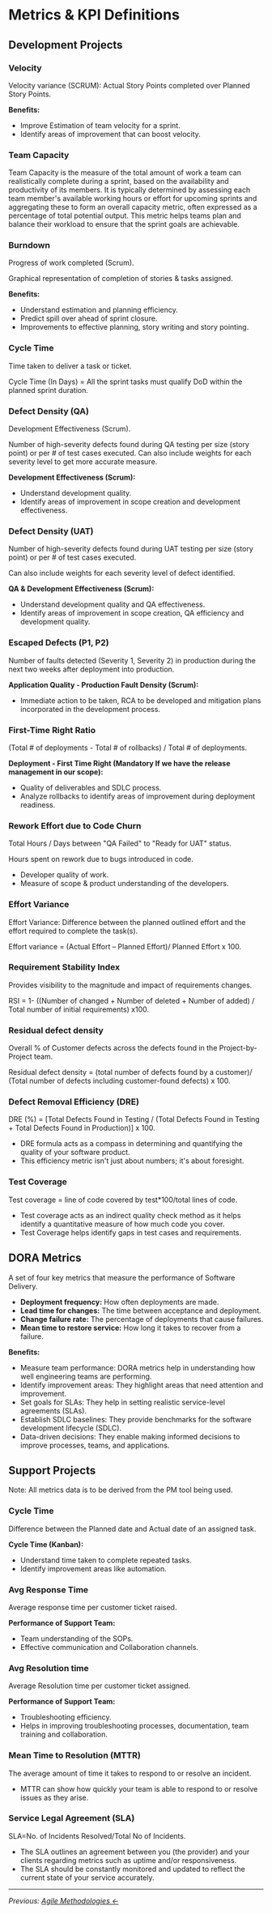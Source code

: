 # Metrics & KPI Definitions

## Development Projects

### Velocity

Velocity variance (SCRUM): Actual Story Points completed over Planned Story Points.

**Benefits:**
- Improve Estimation of team velocity for a sprint.
- Identify areas of improvement that can boost velocity.

### Team Capacity

Team Capacity is the measure of the total amount of work a team can realistically complete during a sprint, based on the availability and productivity of its members. It is typically determined by assessing each team member's available working hours or effort for upcoming sprints and aggregating these to form an overall capacity metric, often expressed as a percentage of total potential output. This metric helps teams plan and balance their workload to ensure that the sprint goals are achievable.

### Burndown

Progress of work completed (Scrum).

Graphical representation of completion of stories & tasks assigned.

**Benefits:**
- Understand estimation and planning efficiency.
- Predict spill over ahead of sprint closure.
- Improvements to effective planning, story writing and story pointing.

### Cycle Time

Time taken to deliver a task or ticket.

Cycle Time (In Days) = All the sprint tasks must qualify DoD within the planned sprint duration.

### Defect Density (QA)

Development Effectiveness (Scrum).

Number of high-severity defects found during QA testing per size (story point) or per # of test cases executed. Can also include weights for each severity level to get more accurate measure.

**Development Effectiveness (Scrum):**
- Understand development quality.
- Identify areas of improvement in scope creation and development effectiveness.

### Defect Density (UAT)

Number of high-severity defects found during UAT testing per size (story point) or per # of test cases executed.

Can also include weights for each severity level of defect identified.

**QA & Development Effectiveness (Scrum):**
- Understand development quality and QA effectiveness.
- Identify areas of improvement in scope creation, QA efficiency and development quality.

### Escaped Defects (P1, P2)

Number of faults detected (Severity 1, Severity 2) in production during the next two weeks after deployment into production.

**Application Quality - Production Fault Density (Scrum):**
- Immediate action to be taken, RCA to be developed and mitigation plans incorporated in the development process.

### First-Time Right Ratio

(Total # of deployments - Total # of rollbacks) / Total # of deployments.

**Deployment - First Time Right (Mandatory If we have the release management in our scope):**
- Quality of deliverables and SDLC process.
- Analyze rollbacks to identify areas of improvement during deployment readiness.

### Rework Effort due to Code Churn

Total Hours / Days between "QA Failed" to "Ready for UAT" status.

Hours spent on rework due to bugs introduced in code.

- Developer quality of work.
- Measure of scope & product understanding of the developers.

### Effort Variance

Effort Variance: Difference between the planned outlined effort and the effort required to complete the task(s).

Effort variance = (Actual Effort – Planned Effort)/ Planned Effort x 100.

### Requirement Stability Index

Provides visibility to the magnitude and impact of requirements changes.

RSI = 1- ((Number of changed + Number of deleted + Number of added) / Total number of initial requirements) x100.

### Residual defect density

Overall % of Customer defects across the defects found in the Project-by-Project team.

Residual defect density = (total number of defects found by a customer)/ (Total number of defects including customer-found defects) x 100.

### Defect Removal Efficiency (DRE)

DRE (%) = [Total Defects Found in Testing / (Total Defects Found in Testing + Total Defects Found in Production)] x 100.

- DRE formula acts as a compass in determining and quantifying the quality of your software product.
- This efficiency metric isn't just about numbers; it's about foresight.

### Test Coverage

Test coverage = line of code covered by test*100/total lines of code.

- Test coverage acts as an indirect quality check method as it helps identify a quantitative measure of how much code you cover.
- Test Coverage helps identify gaps in test cases and requirements.

## DORA Metrics

A set of four key metrics that measure the performance of Software Delivery.

- **Deployment frequency:** How often deployments are made.
- **Lead time for changes:** The time between acceptance and deployment.
- **Change failure rate:** The percentage of deployments that cause failures.
- **Mean time to restore service:** How long it takes to recover from a failure.

**Benefits:**
- Measure team performance: DORA metrics help in understanding how well engineering teams are performing.
- Identify improvement areas: They highlight areas that need attention and improvement.
- Set goals for SLAs: They help in setting realistic service-level agreements (SLAs).
- Establish SDLC baselines: They provide benchmarks for the software development lifecycle (SDLC).
- Data-driven decisions: They enable making informed decisions to improve processes, teams, and applications.

## Support Projects

Note: All metrics data is to be derived from the PM tool being used.

### Cycle Time

Difference between the Planned date and Actual date of an assigned task.

**Cycle Time (Kanban):**
- Understand time taken to complete repeated tasks.
- Identify improvement areas like automation.

### Avg Response Time

Average response time per customer ticket raised.

**Performance of Support Team:**
- Team understanding of the SOPs.
- Effective communication and Collaboration channels.

### Avg Resolution time

Average Resolution time per customer ticket assigned.

**Performance of Support Team:**
- Troubleshooting efficiency.
- Helps in improving troubleshooting processes, documentation, team training and collaboration.

### Mean Time to Resolution (MTTR)

The average amount of time it takes to respond to or resolve an incident.

- MTTR can show how quickly your team is able to respond to or resolve issues as they arise.

### Service Legal Agreement (SLA)

SLA=No. of Incidents Resolved/Total No of Incidents.

- The SLA outlines an agreement between you (the provider) and your clients regarding metrics such as uptime and/or responsiveness.
- The SLA should be constantly monitored and updated to reflect the current state of your service accurately.

---

*Previous: [Agile Methodologies ←](../agile-methodologies/index.md)*
